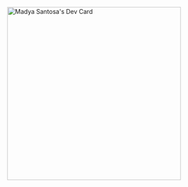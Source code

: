 <a href="https://app.daily.dev/madyasantosa"><img src="https://api.daily.dev/devcards/ad3b9667cd594903ba75f6328ce466c5.png?r=7hu" width="400" alt="Madya Santosa's Dev Card"/></a>
